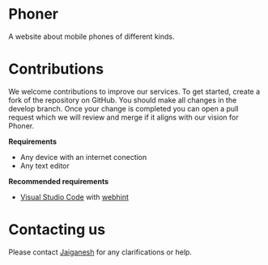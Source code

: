# Phoner
A website about mobile phones of different kinds.

# Contributions
We welcome contributions to improve our services. To get started, create a fork of the repository on GitHub. You should make all changes in the develop branch. Once your change is completed you can open a pull request which we will review and merge if it aligns with our vision for Phoner.

**Requirements**
- Any device with an internet conection
- Any text editor

**Recommended requirements**
- [Visual Studio Code](https://code.visualstudio.com) with [webhint](https://marketplace.visualstudio.com/items?itemName=webhint.vscode-webhint)

# Contacting us
Please contact [Jaiganesh](https://github.com/Jaiganeshkumaran) for any clarifications or help.
